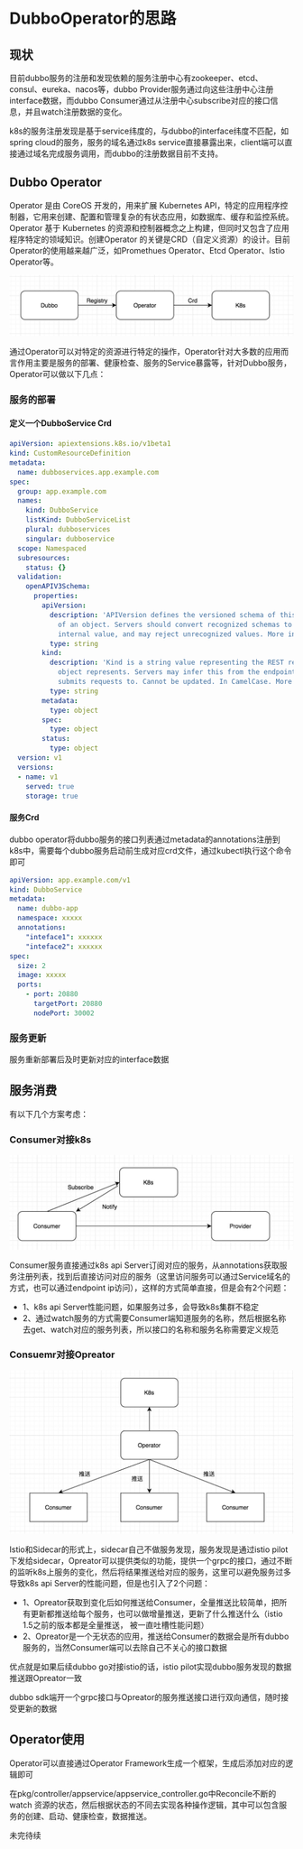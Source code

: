 # DubboOperator的思路
## 现状
目前dubbo服务的注册和发现依赖的服务注册中心有zookeeper、etcd、consul、eureka、nacos等，dubbo Provider服务通过向这些注册中心注册interface数据，而dubbo Consumer通过从注册中心subscribe对应的接口信息，并且watch注册数据的变化。

k8s的服务注册发现是基于service纬度的，与dubbo的interface纬度不匹配，如spring cloud的服务，服务的域名通过k8s service直接暴露出来，client端可以直接通过域名完成服务调用，而dubbo的注册数据目前不支持。

## Dubbo Operator
Operator 是由 CoreOS 开发的，用来扩展 Kubernetes API，特定的应用程序控制器，它用来创建、配置和管理复杂的有状态应用，如数据库、缓存和监控系统。Operator 基于 Kubernetes 的资源和控制器概念之上构建，但同时又包含了应用程序特定的领域知识。创建Operator 的关键是CRD（自定义资源）的设计。目前Operator的使用越来越广泛，如Promethues Operator、Etcd Operator、Istio Operator等。

![dubbooperator](./assets/dubbooperator.jpg)

通过Operator可以对特定的资源进行特定的操作，Operator针对大多数的应用而言作用主要是服务的部署、健康检查、服务的Service暴露等，针对Dubbo服务，Operator可以做以下几点：

### 服务的部署

#### 定义一个DubboService Crd

``` yaml
apiVersion: apiextensions.k8s.io/v1beta1
kind: CustomResourceDefinition
metadata:
  name: dubboservices.app.example.com
spec:
  group: app.example.com
  names:
    kind: DubboService
    listKind: DubboServiceList
    plural: dubboservices
    singular: dubboservice
  scope: Namespaced
  subresources:
    status: {}
  validation:
    openAPIV3Schema:
      properties:
        apiVersion:
          description: 'APIVersion defines the versioned schema of this representation
            of an object. Servers should convert recognized schemas to the latest
            internal value, and may reject unrecognized values. More info: https://git.k8s.io/community/contributors/devel/api-conventions.md#resources'
          type: string
        kind:
          description: 'Kind is a string value representing the REST resource this
            object represents. Servers may infer this from the endpoint the client
            submits requests to. Cannot be updated. In CamelCase. More info: https://git.k8s.io/community/contributors/devel/api-conventions.md#types-kinds'
          type: string
        metadata:
          type: object
        spec:
          type: object
        status:
          type: object
  version: v1
  versions:
  - name: v1
    served: true
    storage: true
``` 

#### 服务Crd

dubbo operator将dubbo服务的接口列表通过metadata的annotations注册到k8s中，需要每个dubbo服务启动前生成对应crd文件，通过kubectl执行这个命令即可

``` yaml
apiVersion: app.example.com/v1
kind: DubboService
metadata:
  name: dubbo-app
  namespace: xxxxx
  annotations: 
    "inteface1": xxxxxx
    "inteface2": xxxxxx
spec:
  size: 2
  image: xxxxx
  ports:
    - port: 20880
      targetPort: 20880
      nodePort: 30002
``` 


### 服务更新

服务重新部署后及时更新对应的interface数据

## 服务消费

有以下几个方案考虑：

### Consumer对接k8s

![dubbok8s](./assets/dubbok8s.jpg)

Consumer服务直接通过k8s api Server订阅对应的服务，从annotations获取服务注册列表，找到后直接访问对应的服务（这里访问服务可以通过Service域名的方式，也可以通过endpoint ip访问），这样的方式简单直接，但是会有2个问题：

- 1、k8s api Server性能问题，如果服务过多，会导致k8s集群不稳定
- 2、通过watch服务的方式需要Consumer端知道服务的名称，然后根据名称去get、watch对应的服务列表，所以接口的名称和服务名称需要定义规范


### Consuemr对接Opreator

![dubbosend](./assets/dubbosend.jpg)

Istio和Sidecar的形式上，sidecar自己不做服务发现，服务发现是通过istio pilot下发给sidecar，Opreator可以提供类似的功能，提供一个grpc的接口，通过不断的监听k8s上服务的变化，然后将结果推送给对应的服务，这里可以避免服务过多导致k8s api Server的性能问题，但是也引入了2个问题：

- 1、Opreator获取到变化后如何推送给Consumer，全量推送比较简单，把所有更新都推送给每个服务，也可以做增量推送，更新了什么推送什么（istio 1.5之前的版本都是全量推送， 被一直吐槽性能问题）
- 2、Opreator是一个无状态的应用，推送给Consumer的数据会是所有dubbo服务的，当然Consumer端可以去除自己不关心的接口数据

优点就是如果后续dubbo go对接istio的话，istio pilot实现dubbo服务发现的数据推送跟Opreator一致

dubbo sdk端开一个grpc接口与Opreator的服务推送接口进行双向通信，随时接受更新的数据


## Operator使用
Operator可以直接通过Operator Framework生成一个框架，生成后添加对应的逻辑即可

在pkg/controller/appservice/appservice_controller.go中Reconcile不断的 watch 资源的状态，然后根据状态的不同去实现各种操作逻辑，其中可以包含服务的创建、启动、健康检查，数据推送。

未完待续

